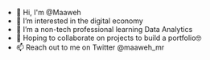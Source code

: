 - 👋 Hi, I'm @Maaweh
- 👀 I’m interested in the digital economy 
- 🌱 I’m a non-tech professional learning Data Analytics 
- 💞️ Hoping to collaborate on projects to build a portfolio🤓
- 📫 Reach out to me on Twitter @maaweh_mr

<!---
Maaweh/Maaweh is a ✨ special ✨ repository because its `README.md` (this file) appears on your GitHub profile.
You can click the Preview link to take a look at your changes.
--->
